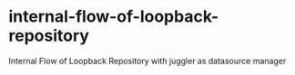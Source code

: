 # internal-flow-of-loopback-repository
Internal Flow of Loopback Repository with juggler as datasource manager

